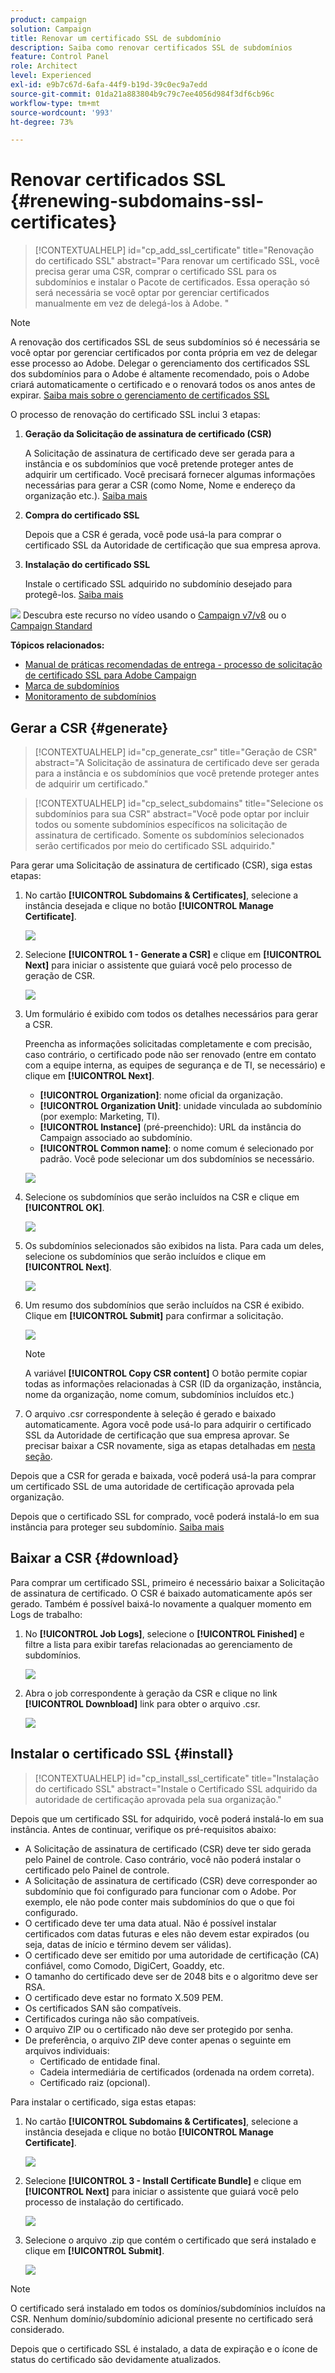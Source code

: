 ```yaml
---
product: campaign
solution: Campaign
title: Renovar um certificado SSL de subdomínio
description: Saiba como renovar certificados SSL de subdomínios
feature: Control Panel
role: Architect
level: Experienced
exl-id: e9b7c67d-6afa-44f9-b19d-39c0ec9a7edd
source-git-commit: 01da21a883804b9c79c7ee4056d984f3df6cb96c
workflow-type: tm+mt
source-wordcount: '993'
ht-degree: 73%

---
```


# Renovar certificados SSL {#renewing-subdomains-ssl-certificates}

>[!CONTEXTUALHELP]
>id="cp_add_ssl_certificate"
>title="Renovação do certificado SSL"
>abstract="Para renovar um certificado SSL, você precisa gerar uma CSR, comprar o certificado SSL para os subdomínios e instalar o Pacote de certificados. Essa operação só será necessária se você optar por gerenciar certificados manualmente em vez de delegá-los à Adobe. "

>[!NOTE]
>
>A renovação dos certificados SSL de seus subdomínios só é necessária se você optar por gerenciar certificados por conta própria em vez de delegar esse processo ao Adobe. Delegar o gerenciamento dos certificados SSL dos subdomínios para o Adobe é altamente recomendado, pois o Adobe criará automaticamente o certificado e o renovará todos os anos antes de expirar. [Saiba mais sobre o gerenciamento de certificados SSL](monitoring-ssl-certificates.md#management)

O processo de renovação do certificado SSL inclui 3 etapas:

1. **Geração da Solicitação de assinatura de certificado (CSR)**

   A Solicitação de assinatura de certificado deve ser gerada para a instância e os subdomínios que você pretende proteger antes de adquirir um certificado.  Você precisará fornecer algumas informações necessárias para gerar a CSR (como Nome, Nome e endereço da organização etc.). [Saiba mais](#generate)

1. **Compra do certificado SSL**

   Depois que a CSR é gerada, você pode usá-la para comprar o certificado SSL da Autoridade de certificação que sua empresa aprova.

1. **Instalação do certificado SSL**

   Instale o certificado SSL adquirido no subdomínio desejado para protegê-los. [Saiba mais](#install)

![](assets/do-not-localize/how-to-video.png) Descubra este recurso no vídeo usando o [Campaign v7/v8](https://experienceleague.adobe.com/docs/campaign-classic-learn/control-panel/subdomains-and-certificates/adding-ssl-certificates.html?lang=pt-BR#subdomains-and-certificates) ou o [Campaign Standard](https://experienceleague.adobe.com/docs/campaign-standard-learn/control-panel/subdomains-and-certificates/adding-ssl-certificates.html?lang=pt-BR#adding-ssl-certificates)

**Tópicos relacionados:**

* [Manual de práticas recomendadas de entrega - processo de solicitação de certificado SSL para Adobe Campaign](https://experienceleague.adobe.com/docs/deliverability-learn/deliverability-best-practice-guide/additional-resources/campaign/ac-ssl-certificate-request.html?lang=pt-BR)
* [Marca de subdomínios](../../subdomains-certificates/using/subdomains-branding.md)
* [Monitoramento de subdomínios](../../subdomains-certificates/using/monitoring-subdomains.md)

## Gerar a CSR {#generate}

>[!CONTEXTUALHELP]
>id="cp_generate_csr"
>title="Geração de CSR"
>abstract="A Solicitação de assinatura de certificado deve ser gerada para a instância e os subdomínios que você pretende proteger antes de adquirir um certificado."

>[!CONTEXTUALHELP]
>id="cp_select_subdomains"
>title="Selecione os subdomínios para sua CSR"
>abstract="Você pode optar por incluir todos ou somente subdomínios específicos na solicitação de assinatura de certificado. Somente os subdomínios selecionados serão certificados por meio do certificado SSL adquirido."

Para gerar uma Solicitação de assinatura de certificado (CSR), siga estas etapas:

1. No cartão **[!UICONTROL Subdomains & Certificates]**, selecione a instância desejada e clique no botão **[!UICONTROL Manage Certificate]**.

   ![](assets/renewal1.png)

1. Selecione **[!UICONTROL 1 - Generate a CSR]** e clique em **[!UICONTROL Next]** para iniciar o assistente que guiará você pelo processo de geração de CSR.

   ![](assets/renewal2.png)

1. Um formulário é exibido com todos os detalhes necessários para gerar a CSR.

   Preencha as informações solicitadas completamente e com precisão, caso contrário, o certificado pode não ser renovado (entre em contato com a equipe interna, as equipes de segurança e de TI, se necessário) e clique em **[!UICONTROL Next]**.

   * **[!UICONTROL Organization]**: nome oficial da organização.
   * **[!UICONTROL Organization Unit]**: unidade vinculada ao subdomínio (por exemplo: Marketing, TI).
   * **[!UICONTROL Instance]** (pré-preenchido): URL da instância do Campaign associado ao subdomínio.
   * **[!UICONTROL Common name]**: o nome comum é selecionado por padrão. Você pode selecionar um dos subdomínios se necessário.

   ![](assets/renewal3.png)

1. Selecione os subdomínios que serão incluídos na CSR e clique em **[!UICONTROL OK]**.

   ![](assets/renewal4.png)

1. Os subdomínios selecionados são exibidos na lista. Para cada um deles, selecione os subdomínios que serão incluídos e clique em **[!UICONTROL Next]**.

   ![](assets/renewal5.png)

1. Um resumo dos subdomínios que serão incluídos na CSR é exibido. Clique em **[!UICONTROL Submit]** para confirmar a solicitação.

   ![](assets/renewal6.png)

   >[!NOTE]
   >
   >A variável **[!UICONTROL Copy CSR content]** O botão permite copiar todas as informações relacionadas à CSR (ID da organização, instância, nome da organização, nome comum, subdomínios incluídos etc.)

1. O arquivo .csr correspondente à seleção é gerado e baixado automaticamente. Agora você pode usá-lo para adquirir o certificado SSL da Autoridade de certificação que sua empresa aprovar. Se precisar baixar a CSR novamente, siga as etapas detalhadas em [nesta seção](#download).

Depois que a CSR for gerada e baixada, você poderá usá-la para comprar um certificado SSL de uma autoridade de certificação aprovada pela organização.

Depois que o certificado SSL for comprado, você poderá instalá-lo em sua instância para proteger seu subdomínio. [Saiba mais](#install)

## Baixar a CSR {#download}

Para comprar um certificado SSL, primeiro é necessário baixar a Solicitação de assinatura de certificado. O CSR é baixado automaticamente após ser gerado. Também é possível baixá-lo novamente a qualquer momento em Logs de trabalho:

1. No **[!UICONTROL Job Logs]**, selecione o **[!UICONTROL Finished]** e filtre a lista para exibir tarefas relacionadas ao gerenciamento de subdomínios.

   ![](assets/renewal-download.png)

1. Abra o job correspondente à geração da CSR e clique no link **[!UICONTROL Downbload]** link para obter o arquivo .csr.

   ![](assets/renewal-download-button.png)

## Instalar o certificado SSL {#install}

>[!CONTEXTUALHELP]
>id="cp_install_ssl_certificate"
>title="Instalação do certificado SSL"
>abstract="Instale o Certificado SSL adquirido da autoridade de certificação aprovada pela sua organização."

Depois que um certificado SSL for adquirido, você poderá instalá-lo em sua instância. Antes de continuar, verifique os pré-requisitos abaixo:

* A Solicitação de assinatura de certificado (CSR) deve ter sido gerada pelo Painel de controle. Caso contrário, você não poderá instalar o certificado pelo Painel de controle.
* A Solicitação de assinatura de certificado (CSR) deve corresponder ao subdomínio que foi configurado para funcionar com o Adobe. Por exemplo, ele não pode conter mais subdomínios do que o que foi configurado.
* O certificado deve ter uma data atual. Não é possível instalar certificados com datas futuras e eles não devem estar expirados (ou seja, datas de início e término devem ser válidas).
* O certificado deve ser emitido por uma autoridade de certificação (CA) confiável, como Comodo, DigiCert, Goaddy, etc.
* O tamanho do certificado deve ser de 2048 bits e o algoritmo deve ser RSA.
* O certificado deve estar no formato X.509 PEM.
* Os certificados SAN são compatíveis.
* Certificados curinga não são compatíveis.
* O arquivo ZIP ou o certificado não deve ser protegido por senha.
* De preferência, o arquivo ZIP deve conter apenas o seguinte em arquivos individuais:
   * Certificado de entidade final.
   * Cadeia intermediária de certificados (ordenada na ordem correta).
   * Certificado raiz (opcional).

Para instalar o certificado, siga estas etapas:

1. No cartão **[!UICONTROL Subdomains & Certificates]**, selecione a instância desejada e clique no botão **[!UICONTROL Manage Certificate]**.

   ![](assets/renewal1.png)

1. Selecione **[!UICONTROL 3 - Install Certificate Bundle]** e clique em **[!UICONTROL Next]** para iniciar o assistente que guiará você pelo processo de instalação do certificado.

   ![](assets/install1.png)

1. Selecione o arquivo .zip que contém o certificado que será instalado e clique em **[!UICONTROL Submit]**.

   ![](assets/install2.png)

>[!NOTE]
>
>O certificado será instalado em todos os domínios/subdomínios incluídos na CSR. Nenhum domínio/subdomínio adicional presente no certificado será considerado.

Depois que o certificado SSL é instalado, a data de expiração e o ícone de status do certificado são devidamente atualizados.
